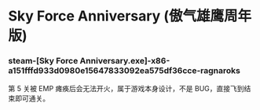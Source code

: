 # Sky Force Anniversary (傲气雄鹰周年版)

### steam-[Sky Force Anniversary.exe]-x86-a151fffd933d0980e15647833092ea575df36cce-ragnaroks
第 5 关被 EMP 瘫痪后会无法开火，属于游戏本身设计，不是 BUG，直接飞到结束即可通关。